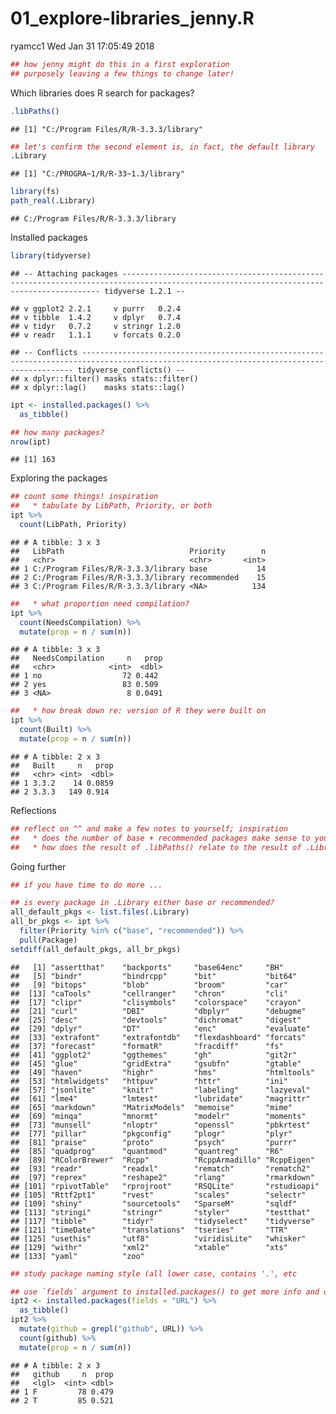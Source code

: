 01\_explore-libraries\_jenny.R
================
ryamcc1
Wed Jan 31 17:05:49 2018

``` r
## how jenny might do this in a first exploration
## purposely leaving a few things to change later!
```

Which libraries does R search for packages?

``` r
.libPaths()
```

    ## [1] "C:/Program Files/R/R-3.3.3/library"

``` r
## let's confirm the second element is, in fact, the default library
.Library
```

    ## [1] "C:/PROGRA~1/R/R-33~1.3/library"

``` r
library(fs)
path_real(.Library)
```

    ## C:/Program Files/R/R-3.3.3/library

Installed packages

``` r
library(tidyverse)
```

    ## -- Attaching packages --------------------------------------------------------------------------------------------------------------------------------------- tidyverse 1.2.1 --

    ## v ggplot2 2.2.1     v purrr   0.2.4
    ## v tibble  1.4.2     v dplyr   0.7.4
    ## v tidyr   0.7.2     v stringr 1.2.0
    ## v readr   1.1.1     v forcats 0.2.0

    ## -- Conflicts ------------------------------------------------------------------------------------------------------------------------------------------ tidyverse_conflicts() --
    ## x dplyr::filter() masks stats::filter()
    ## x dplyr::lag()    masks stats::lag()

``` r
ipt <- installed.packages() %>%
  as_tibble()

## how many packages?
nrow(ipt)
```

    ## [1] 163

Exploring the packages

``` r
## count some things! inspiration
##   * tabulate by LibPath, Priority, or both
ipt %>%
  count(LibPath, Priority)
```

    ## # A tibble: 3 x 3
    ##   LibPath                            Priority        n
    ##   <chr>                              <chr>       <int>
    ## 1 C:/Program Files/R/R-3.3.3/library base           14
    ## 2 C:/Program Files/R/R-3.3.3/library recommended    15
    ## 3 C:/Program Files/R/R-3.3.3/library <NA>          134

``` r
##   * what proportion need compilation?
ipt %>%
  count(NeedsCompilation) %>%
  mutate(prop = n / sum(n))
```

    ## # A tibble: 3 x 3
    ##   NeedsCompilation     n   prop
    ##   <chr>            <int>  <dbl>
    ## 1 no                  72 0.442 
    ## 2 yes                 83 0.509 
    ## 3 <NA>                 8 0.0491

``` r
##   * how break down re: version of R they were built on
ipt %>%
  count(Built) %>%
  mutate(prop = n / sum(n))
```

    ## # A tibble: 2 x 3
    ##   Built     n   prop
    ##   <chr> <int>  <dbl>
    ## 1 3.3.2    14 0.0859
    ## 2 3.3.3   149 0.914

Reflections

``` r
## reflect on ^^ and make a few notes to yourself; inspiration
##   * does the number of base + recommended packages make sense to you?
##   * how does the result of .libPaths() relate to the result of .Library?
```

Going further

``` r
## if you have time to do more ...

## is every package in .Library either base or recommended?
all_default_pkgs <- list.files(.Library)
all_br_pkgs <- ipt %>%
  filter(Priority %in% c("base", "recommended")) %>%
  pull(Package)
setdiff(all_default_pkgs, all_br_pkgs)
```

    ##   [1] "assertthat"    "backports"     "base64enc"     "BH"           
    ##   [5] "bindr"         "bindrcpp"      "bit"           "bit64"        
    ##   [9] "bitops"        "blob"          "broom"         "car"          
    ##  [13] "caTools"       "cellranger"    "chron"         "cli"          
    ##  [17] "clipr"         "clisymbols"    "colorspace"    "crayon"       
    ##  [21] "curl"          "DBI"           "dbplyr"        "debugme"      
    ##  [25] "desc"          "devtools"      "dichromat"     "digest"       
    ##  [29] "dplyr"         "DT"            "enc"           "evaluate"     
    ##  [33] "extrafont"     "extrafontdb"   "flexdashboard" "forcats"      
    ##  [37] "forecast"      "formatR"       "fracdiff"      "fs"           
    ##  [41] "ggplot2"       "ggthemes"      "gh"            "git2r"        
    ##  [45] "glue"          "gridExtra"     "gsubfn"        "gtable"       
    ##  [49] "haven"         "highr"         "hms"           "htmltools"    
    ##  [53] "htmlwidgets"   "httpuv"        "httr"          "ini"          
    ##  [57] "jsonlite"      "knitr"         "labeling"      "lazyeval"     
    ##  [61] "lme4"          "lmtest"        "lubridate"     "magrittr"     
    ##  [65] "markdown"      "MatrixModels"  "memoise"       "mime"         
    ##  [69] "minqa"         "mnormt"        "modelr"        "moments"      
    ##  [73] "munsell"       "nloptr"        "openssl"       "pbkrtest"     
    ##  [77] "pillar"        "pkgconfig"     "plogr"         "plyr"         
    ##  [81] "praise"        "proto"         "psych"         "purrr"        
    ##  [85] "quadprog"      "quantmod"      "quantreg"      "R6"           
    ##  [89] "RColorBrewer"  "Rcpp"          "RcppArmadillo" "RcppEigen"    
    ##  [93] "readr"         "readxl"        "rematch"       "rematch2"     
    ##  [97] "reprex"        "reshape2"      "rlang"         "rmarkdown"    
    ## [101] "rpivotTable"   "rprojroot"     "RSQLite"       "rstudioapi"   
    ## [105] "Rttf2pt1"      "rvest"         "scales"        "selectr"      
    ## [109] "shiny"         "sourcetools"   "SparseM"       "sqldf"        
    ## [113] "stringi"       "stringr"       "styler"        "testthat"     
    ## [117] "tibble"        "tidyr"         "tidyselect"    "tidyverse"    
    ## [121] "timeDate"      "translations"  "tseries"       "TTR"          
    ## [125] "usethis"       "utf8"          "viridisLite"   "whisker"      
    ## [129] "withr"         "xml2"          "xtable"        "xts"          
    ## [133] "yaml"          "zoo"

``` r
## study package naming style (all lower case, contains '.', etc

## use `fields` argument to installed.packages() to get more info and use it!
ipt2 <- installed.packages(fields = "URL") %>%
  as_tibble()
ipt2 %>%
  mutate(github = grepl("github", URL)) %>%
  count(github) %>%
  mutate(prop = n / sum(n))
```

    ## # A tibble: 2 x 3
    ##   github     n  prop
    ##   <lgl>  <int> <dbl>
    ## 1 F         78 0.479
    ## 2 T         85 0.521
